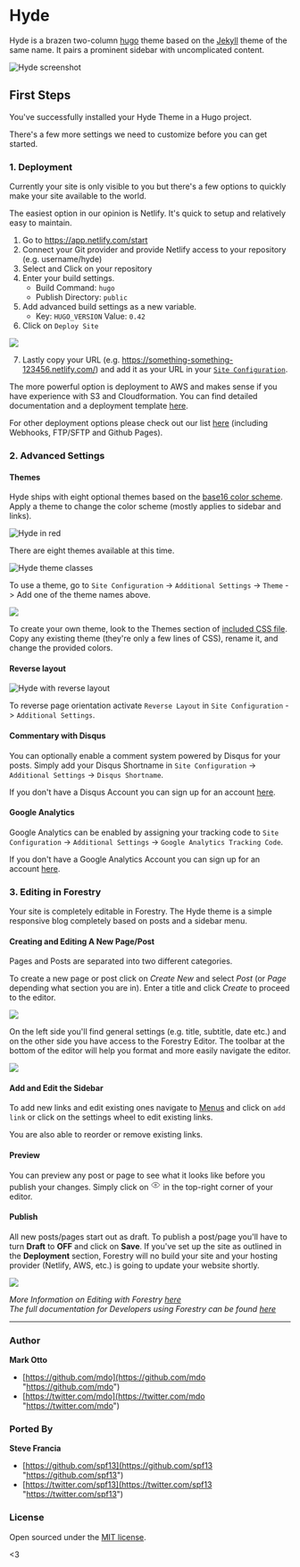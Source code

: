 # Hyde

Hyde is a brazen two-column [hugo](https://gohugo.io) theme based on the [Jekyll](http://jekyllrb.com) theme of the same name. It pairs a prominent sidebar with uncomplicated content.

![Hyde screenshot](https://f.cloud.github.com/assets/98681/1831228/42af6c6a-7384-11e3-98fb-e0b923ee0468.png)

## First Steps

You've successfully installed your Hyde Theme in a Hugo project.

There's a few more settings we need to customize before you can get started.

### 1. Deployment

Currently your site is only visible to you but there's a few options to quickly make your site available to the world.

The easiest option in our opinion is Netlify. It's quick to setup and relatively easy to maintain.

1. Go to <a href="https://app.netlify.com/start" target="_blank">https://app.netlify.com/start</a>
2. Connect your Git provider and provide Netlify access to your repository (e.g. username/hyde)
3. Select and Click on your repository
4. Enter your build settings.
   * Build Command: `hugo`
   * Publish Directory: `public`
5. Add advanced build settings as a new variable.
   * Key: `HUGO_VERSION` Value: `0.42`
6. Click on `Deploy Site`

![](https://forestry.io/img/theme/netlify-step-4.gif)

7. Lastly copy your URL (e.g. https://something-something-123456.netlify.com/) and add it as your URL in your [`Site Configuration`](#/pages/config-toml).

The more powerful option is deployment to AWS and makes sense if you have experience with S3 and Cloudformation. You can find detailed documentation and a deployment template [here](https://forestry.io/docs/hosting/s3-cloudfront-stack/).

For other deployment options please check out our list [here](https://forestry.io/docs/hosting/) (including Webhooks, FTP/SFTP and Github Pages).

### 2. Advanced Settings

#### Themes

Hyde ships with eight optional themes based on the [base16 color scheme](https://github.com/chriskempson/base16). Apply a theme to change the color scheme (mostly applies to sidebar and links).

![Hyde in red](https://f.cloud.github.com/assets/98681/1831229/42b0b354-7384-11e3-8462-31b8df193fe5.png)

There are eight themes available at this time.

![Hyde theme classes](https://f.cloud.github.com/assets/98681/1817044/e5b0ec06-6f68-11e3-83d7-acd1942797a1.png)

To use a theme, go to `Site Configuration` -> `Additional Settings` -> `Theme` -> Add one of the theme names above.

![](https://forestry.io/img/theme/theme-settings-hyde.png)

To create your own theme, look to the Themes section of [included CSS file](https://github.com/poole/hyde/blob/master/public/css/hyde.css). Copy any existing theme (they're only a few lines of CSS), rename it, and change the provided colors.

#### Reverse layout

![Hyde with reverse layout](https://f.cloud.github.com/assets/98681/1831230/42b0d3ac-7384-11e3-8d54-2065afd03f9e.png)

To reverse page orientation activate `Reverse Layout` in `Site Configuration` -> `Additional Settings`.

#### Commentary with Disqus

You can optionally enable a comment system powered by Disqus for your posts. Simply add your Disqus Shortname in `Site Configuration` -> `Additional Settings` -> `Disqus Shortname`.

If you don't have a Disqus Account you can sign up for an account [here](https://disqus.com/).

#### Google Analytics

Google Analytics can be enabled by assigning your tracking code to `Site Configuration` -> `Additional Settings` -> `Google Analytics Tracking Code`.

If you don't have a Google Analytics Account you can sign up for an account [here](https://marketingplatform.google.com/about/analytics/).

### 3. Editing in Forestry

Your site is completely editable in Forestry. The Hyde theme is a simple responsive blog completely based on posts and a sidebar menu.

#### Creating and Editing A New Page/Post

Pages and Posts are separated into two different categories.

To create a new page or post click on *Create New* and select *Post* (or *Page* depending what section you are in). Enter a title and click *Create* to proceed to the editor. 

![](https://forestry.io/img/theme/create-new.png)

On the left side you'll find general settings (e.g. title, subtitle, date etc.) and on the other side you have access to the Forestry Editor. The toolbar at the bottom of the editor will help you format and more easily navigate the editor.

![](https://forestry.io/img/theme/toolbar.png)

#### Add and Edit the Sidebar

To add new links and edit existing ones navigate to [Menus](#/menus/main) and click on `add link` or click on the settings wheel to edit existing links.

You are also able to reorder or remove existing links.

#### Preview

You can preview any post or page to see what it looks like before you publish your changes. Simply click on <svg xmlns="http://www.w3.org/2000/svg" width="18" height="18" viewBox="0 0 24 24"><g fill="none" fill-rule="evenodd" stroke="currentcolor" stroke-width="1.2"><path d="M12 18c6 0 10-6 10-6s-4-6-10-6-10 6-10 6 4 6 10 6z"></path><circle cx="12" cy="12" r="2"></circle></g></svg> in the top-right corner of your editor.

#### Publish

All new posts/pages start out as draft. To publish a post/page you'll have to turn **Draft** to **OFF** and click on **Save**. If you've set up the site as outlined in the **Deployment** section, Forestry will no build your site and your hosting provider (Netlify, AWS, etc.) is going to update your website shortly.

![](https://forestry.io/img/theme/publish.png)

*More Information on Editing with Forestry [here](https://forestry.io/docs/editing/markdown-editor/)*  
*The full documentation for Developers using Forestry can be found [here](https://forestry.io/docs/)*

***

### Author

**Mark Otto**

* [https://github.com/mdo](https://github.com/mdo "https://github.com/mdo")
* [https://twitter.com/mdo](https://twitter.com/mdo "https://twitter.com/mdo")

### Ported By

**Steve Francia**

* [https://github.com/spf13](https://github.com/spf13 "https://github.com/spf13")
* [https://twitter.com/spf13](https://twitter.com/spf13 "https://twitter.com/spf13")

### License

Open sourced under the [MIT license](LICENSE.md).

<3
